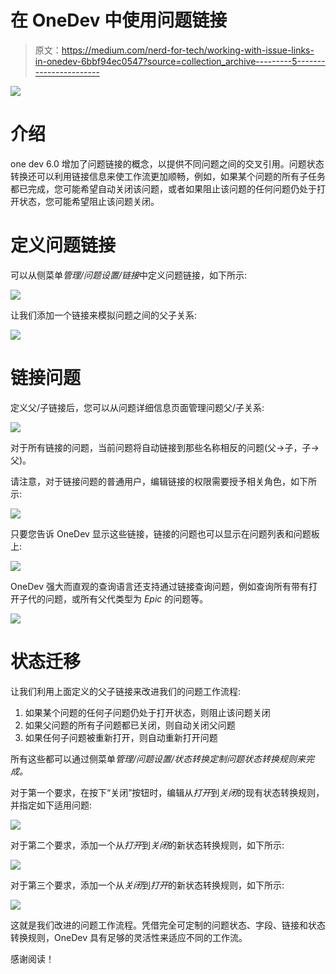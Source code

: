 # 在 OneDev 中使用问题链接

> 原文：<https://medium.com/nerd-for-tech/working-with-issue-links-in-onedev-6bbf94ec0547?source=collection_archive---------5----------------------->

![](img/e8eba5b22fc893c425cb120d40c666f3.png)

# 介绍

one dev 6.0 增加了问题链接的概念，以提供不同问题之间的交叉引用。问题状态转换还可以利用链接信息来使工作流更加顺畅，例如，如果某个问题的所有子任务都已完成，您可能希望自动关闭该问题，或者如果阻止该问题的任何问题仍处于打开状态，您可能希望阻止该问题关闭。

# 定义问题链接

可以从侧菜单*管理/问题设置/链接*中定义问题链接，如下所示:

![](img/f0af0e799f5c36c73074583bef9bb52b.png)

让我们添加一个链接来模拟问题之间的父子关系:

![](img/264a9ebaa262cd9db1d1c53f5d5042d3.png)

# 链接问题

定义父/子链接后，您可以从问题详细信息页面管理问题父/子关系:

![](img/ceefd7146d3f9b9fe7c0401e98a989cb.png)

对于所有链接的问题，当前问题将自动链接到那些名称相反的问题(父->子，子->父)。

请注意，对于链接问题的普通用户，编辑链接的权限需要授予相关角色，如下所示:

![](img/ef5e6e39c36c082ac7584b6844264a6e.png)

只要您告诉 OneDev 显示这些链接，链接的问题也可以显示在问题列表和问题板上:

![](img/d95593c9a7ec6e1a990bcfb2a631ac31.png)

OneDev 强大而直观的查询语言还支持通过链接查询问题，例如查询所有带有打开子代的问题，或所有父代类型为 *Epic* 的问题等。

![](img/f5166be348e705dc60a788cde7641509.png)

# 状态迁移

让我们利用上面定义的父子链接来改进我们的问题工作流程:

1.  如果某个问题的任何子问题仍处于打开状态，则阻止该问题关闭
2.  如果父问题的所有子问题都已关闭，则自动关闭父问题
3.  如果任何子问题被重新打开，则自动重新打开问题

所有这些都可以通过侧菜单*管理/问题设置/状态转换定制问题状态转换规则来完成。*

对于第一个要求，在按下“关闭”按钮时，编辑从*打开*到*关闭*的现有状态转换规则，并指定如下适用问题:

![](img/0feb9282e4dacc1c5c33c42e96622429.png)

对于第二个要求，添加一个从*打开*到*关闭*的新状态转换规则，如下所示:

![](img/2f4564101b3024a8e5763dae9ef51165.png)

对于第三个要求，添加一个从*关闭*到*打开*的新状态转换规则，如下所示:

![](img/1226f2c53dfaeff82e0844cca3c0fed8.png)

这就是我们改进的问题工作流程。凭借完全可定制的问题状态、字段、链接和状态转换规则，OneDev 具有足够的灵活性来适应不同的工作流。

感谢阅读！
